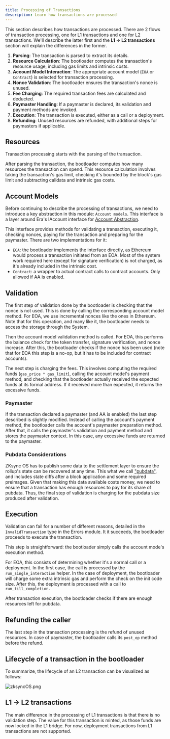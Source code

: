 ```yaml
---
title: Processing of Transactions
description: Learn how transactions are processed
---
```


This section describes how transactions are processed. There are 2 flows of transaction processing, one for L1 transactions and one for L2
transactions. We'll describe the latter first and the **L1 -> L2 transactions** section will explain the differences in the former.

1. **Parsing**: The transaction is parsed to extract its details.
2. **Resource Calculation**: The bootloader computes the transaction's resource usage, including gas limits and intrinsic costs.
3. **Account Model Interaction**: The appropriate account model (`EOA` or `Contract`) is selected for transaction processing.
4. **Nonce Validation**: The bootloader ensures the transaction's nonce is unused.
5. **Fee Charging**: The required transaction fees are calculated and deducted.
6. **Paymaster Handling**: If a paymaster is declared, its validation and payment methods are invoked.
7. **Execution**: The transaction is executed, either as a call or a deployment.
8. **Refunding**: Unused resources are refunded, with additional steps for paymasters if applicable.

## Resources
Transaction processing starts with the parsing of the transaction.

After parsing the transaction, the bootloader computes how many resources the transaction can spend. This resource calculation involves taking the
transaction's gas limit, checking it's bounded by the block's gas limit and subtracting calldata and intrinsic gas costs.

## Account Models

Before continuing to describe the processing of transactions, we need to introduce a key abstraction in this module: `Account models`. This
interface is a layer around Era's IAccount interface for [Account Abstraction](https://docs.zksync.io/zksync-protocol/account-abstraction).

This interface provides methods for validating a transaction, executing it, checking nonces, paying for the transaction and preparing for the
paymaster. There are two implementations for it:

- `EOA`: the bootloader implements the interface directly, as Ethereum would process a transaction initiated from an EOA. Most of the system work
required here (except for signature verification) is not charged, as it's already included in the intrinsic cost.
- `Contract`: a wrapper to actual contract calls to contract accounts. Only allowed if AA is enabled.

## Validation

The first step of validation done by the bootloader is checking that the nonce is not used. This is done by calling the corresponding account
model method. For EOA, we use incremental nonces like the ones in Ethereum. Note that for this operation, and many like it, the bootloader needs
to access the storage through the System.

Then the account model validation method is called. For EOA, this performs the balance check for the token transfer, signature verification,
and nonce increase. After this, the bootloader checks if the nonce has been used (note that for EOA this step is a no-op, but it has to
be included for contract accounts).

The next step is charging the fees. This involves computing the required funds (`gas_price * gas_limit`), calling the account model's payment
method, and checking that the bootloader actually received the expected funds at its formal address. If it received more than expected,
it returns the excessive funds.

### Paymaster

If the transaction declared a paymaster (and AA is enabled) the last step described is slightly modified. Instead of calling the account's payment
method, the bootloader calls the account's paymaster preparation method. After that, it calls the paymaster's validation and payment method and
stores the paymaster context. In this case, any excessive funds are returned to the paymaster.

### Pubdata Considerations

ZKsync OS has to publish some data to the settlement layer to ensure the rollup's state can be recovered at any time.
This what we call ["pubdata"](https://docs.zksync.io/zksync-protocol/contracts/handling-pubdata), and includes state diffs after a block
application and some required preimages. Given that making this data available costs money, we need to ensure that a transaction has enough
resources to pay for its share of pubdata. Thus, the final step of validation is charging for the pubdata size produced after validation.

## Execution

Validation can fail for a number of different reasons, detailed in the `InvalidTransaction` type in the Errors module.
It it succeeds, the bootloader proceeds to execute the transaction.

This step is straightforward: the bootloader simply calls the account mode's execution method.

For EOA, this consists of determining whether it's a normal call or a deployment. In the first case, the call is processed by
the `run_single_interaction` helper. In the case of deployment, the bootloader will charge some extra intrinsic gas and perform the check on the
init code size. After this, the deployment is processed with a call to `run_till_completion.`

After transaction execution, the bootloader checks if there are enough resources left for pubdata.

## Refunding the caller

The last step in the transaction processing is the refund of unused resources. In case of paymaster, the bootloader calls its `post_op` method
before the refund.

## Lifecycle of a transaction in the bootloader

To summarize, the lifecycle of an L2 transaction can be visualized as follows:

![zksyncOS.png](/images/zksyncos-airbender/tx_lifecycle.png)

## L1 -> L2 transactions

The main difference in the processing of L1 transactions is that there is no validation step. The value for this transaction is minted, as those
funds are now locked in the L1 bridge. For now, deployment transactions from L1 transactions are not supported.
